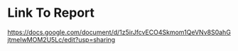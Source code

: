 # Link To Report
https://docs.google.com/document/d/1z5irJfcvECO4Skmom1QeVNv8S0ahGjtmeIwMOM2U5Lc/edit?usp=sharing
